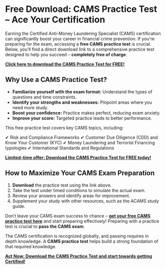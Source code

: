 # Free Download: CAMS Practice Test – Ace Your Certification

Earning the Certified Anti-Money Laundering Specialist (CAMS) certification can significantly boost your career in financial crime prevention. If you're preparing for the exam, accessing a **free CAMS practice test** is crucial. Below, you'll find a direct download link to a comprehensive practice test designed to help you succeed – **completely free of charge**.

[**Click here to download the CAMS Practice Test for FREE!**](https://udemywork.com/cams-practice-test)

## Why Use a CAMS Practice Test?

*   **Familiarize yourself with the exam format:** Understand the types of questions and time constraints.
*   **Identify your strengths and weaknesses:** Pinpoint areas where you need more study.
*   **Boost your confidence:** Practice makes perfect, reducing exam anxiety.
*   **Improve your score:** Targeted practice leads to better performance.

This free practice test covers key CAMS topics, including:

✔ Risk and Compliance Frameworks
✔ Customer Due Diligence (CDD) and Know Your Customer (KYC)
✔ Money Laundering and Terrorist Financing typologies
✔ International Standards and Regulations

[**Limited-time offer: Download the CAMS Practice Test for FREE today!**](https://udemywork.com/cams-practice-test)

## How to Maximize Your CAMS Exam Preparation

1.  **Download** the practice test using the link above.
2.  Take the test under timed conditions to simulate the actual exam.
3.  Review your answers and identify areas for improvement.
4.  Supplement your study with other resources, such as the ACAMS study guide.

Don’t leave your CAMS exam success to chance – **[get your free CAMS practice test here](https://udemywork.com/cams-practice-test)** and start preparing effectively! Preparing with a practice test is crucial to **pass the CAMS exam**.

The CAMS certification is recognized globally, and passing requires in depth knowledge. A **CAMS practice test** helps build a strong foundation of that required knowledge.

[**Act Now: Download the CAMS Practice Test and start towards getting Certified!**](https://udemywork.com/cams-practice-test)
